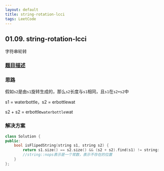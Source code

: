 ```yaml
---
layout: default
title: string-rotation-lcci
tags: LeetCode
---
```


## 01.09. string-rotation-lcci

字符串轮转

### [题目描述](https://leetcode-cn.com/problems/string-rotation-lcci/)

### 思路

假如`s2`是由`s1`旋转生成的，那么`s2`长度与`s1`相同，且`s1`在`s2+s2`中

s1 = waterbottle，s2 = erbottlewat

s2 + s2 = erbottle`waterbottle`wat

### 解决方案

```cpp
class Solution {
public:
    bool isFlipedString(string s1, string s2) {
        return s1.size() == s2.size() && (s2 + s2).find(s1) != string::npos;
        //string::nops表示是一个常数，表示不存在的位置
    }
};
```

